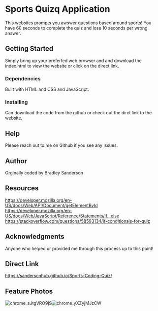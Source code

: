 # Sports Quizq   Application
This websites prompts you awswer questions based around sports! You have 60 seconds to complete the quiz and lose 10 seconds per wrong answer. 

## Getting Started
Simply bring up your preferfed web browser and and download the index.html to view the website or click on the direct link.

### Dependencies
Built with HTML and CSS and JavaScript.

### Installing
Can download the code from the github or check out the dirct link to the website.

## Help
Please reach out to me on Github if you see any issues.

## Author
Orginally coded by Bradley Sanderson

## Resources
https://developer.mozilla.org/en-US/docs/Web/API/Document/getElementById
https://developer.mozilla.org/en-US/docs/Web/JavaScript/Reference/Statements/if...else
https://stackoverflow.com/questions/58593134/if-conditionals-for-quiz


## Acknowledgments
Anyone who helped or provided me through this process up to this point!

## Direct Link
https://sandersonhub.github.io/Sports-Coding-Quiz/

## Feature Photos
![chrome_sJtgVRO9jS](https://github.com/SandersonHub/Sports-Coding-Quiz/assets/128574459/15fe3955-4517-40ce-9c43-5337bce7923c)![chrome_yXZyjMJzCW](https://github.com/SandersonHub/Sports-Coding-Quiz/assets/128574459/da1a1eeb-c6af-4637-8010-2e6f661f8783)
